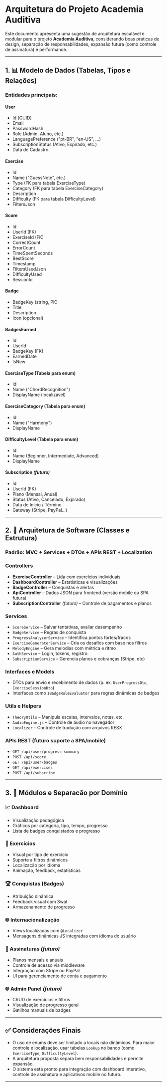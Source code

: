 # Arquitetura do Projeto Academia Auditiva

Este documento apresenta uma sugestão de arquitetura escalável e modular para o projeto **Academia Auditiva**, considerando boas práticas de design, separação de responsabilidades, expansão futura (como controle de assinatura) e performance.

---

## 1. 📊 Modelo de Dados (Tabelas, Tipos e Relações)

### Entidades principais:

#### **User**
- Id (GUID)
- Email
- PasswordHash
- Role (Admin, Aluno, etc.)
- LanguagePreference ("pt-BR", "en-US", ...)
- SubscriptionStatus (Ativo, Expirado, etc.)
- Data de Cadastro

#### **Exercise**
- Id
- Name ("GuessNote", etc.)
- Type (FK para tabela ExerciseType)
- Category (FK para tabela ExerciseCategory)
- Description
- Difficulty (FK para tabela DifficultyLevel)
- FiltersJson

#### **Score**
- Id
- UserId (FK)
- ExerciseId (FK)
- CorrectCount
- ErrorCount
- TimeSpentSeconds
- BestScore
- Timestamp
- FiltersUsedJson
- DifficultyUsed
- SessionId

#### **Badge**
- BadgeKey (string, PK)
- Title
- Description
- Icon (opcional)

#### **BadgesEarned**
- Id
- UserId
- BadgeKey (FK)
- EarnedDate
- IsNew

#### **ExerciseType** (Tabela para enum)
- Id
- Name ("ChordRecognition")
- DisplayName (localizável)

#### **ExerciseCategory** (Tabela para enum)
- Id
- Name ("Harmony")
- DisplayName

#### **DifficultyLevel** (Tabela para enum)
- Id
- Name (Beginner, Intermediate, Advanced)
- DisplayName

#### **Subscription** *(futuro)*
- Id
- UserId (FK)
- Plano (Mensal, Anual)
- Status (Ativo, Cancelado, Expirado)
- Data de Início / Término
- Gateway (Stripe, PayPal...)

---

## 2. 🚀 Arquitetura de Software (Classes e Estrutura)

### Padrão: MVC + Services + DTOs + APIs REST + Localization

### Controllers
- **ExerciseController** – Lida com exercícios individuais
- **DashboardController** – Estatísticas e visualizações
- **BadgeController** – Conquistas e alertas
- **ApiController** – Dados JSON para frontend (versão mobile ou SPA futura)
- **SubscriptionController** *(futuro)* – Controle de pagamentos e planos

### Services
- `ScoreService` – Salvar tentativas, avaliar desempenho
- `BadgeService` – Regras de conquista
- `ProgressAnalyzerService` – Identifica pontos fortes/fracos
- `ExerciseGeneratorService` – Cria os desafios com base nos filtros
- `MelodyEngine` – Gera melodias com métrica e ritmo
- `AuthService` – Login, tokens, registro
- `SubscriptionService` – Gerencia planos e cobranças (Stripe, etc)

### Interfaces e Models
- DTOs para envio e recebimento de dados (p. ex. `UserProgressDto`, `ExerciseSessionDto`)
- Interfaces como `IBadgeRuleEvaluator` para regras dinâmicas de badges

### Utils e Helpers
- `TheoryUtils` – Manipula escalas, intervalos, notas, etc.
- `AudioEngine.js` – Controle de áudio no navegador
- `Localizer` – Controle de tradução com arquivos RESX

### APIs REST (futuro suporte a SPA/mobile)
- `GET /api/user/progress-summary`
- `POST /api/score`
- `GET /api/user/badges`
- `GET /api/exercises`
- `POST /api/subscribe`

---

## 3. 📂 Módulos e Separacão por Domínio

### 📈 Dashboard
- Visualização pedagógica
- Gráficos por categoria, tipo, tempo, progresso
- Lista de badges conquistados e progresso

### 📘 Exercícios
- Visual por tipo de exercício
- Suporte a filtros dinâmicos
- Localização por idioma
- Animação, feedback, estatísticas

### 🏆 Conquistas (Badges)
- Atribuição dinâmica
- Feedback visual com Swal
- Armazenamento de progresso

### 🌐 Internacionalização
- Views localizadas com `@Localizer`
- Mensagens dinâmicas JS integradas com idioma do usuário

### 🏦 Assinaturas *(futuro)*
- Planos mensais e anuais
- Controle de acesso via middleware
- Integração com Stripe ou PayPal
- UI para gerenciamento de conta e pagamento

### 🌐 Admin Panel *(futuro)*
- CRUD de exercícios e filtros
- Visualização de progresso geral
- Gatilhos manuais de badges

---

## ✅ Considerações Finais

- O uso de enums deve ser limitado a locais não dinâmicos. Para maior controle e localização, usar tabelas `Lookup` no banco (como `ExerciseType`, `DifficultyLevel`).
- A arquitetura proposta separa bem responsabilidades e permite expansão.
- O sistema está pronto para integração com dashboard interativo, controle de assinatura e aplicativos mobile no futuro.

---